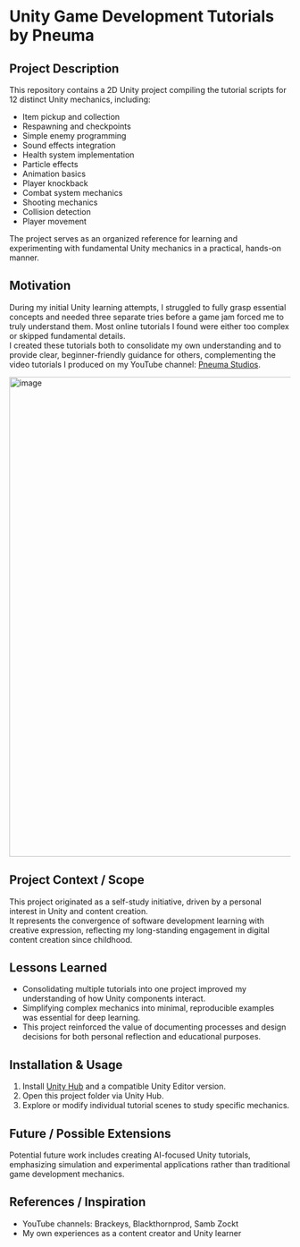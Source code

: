 # Unity Game Development Tutorials by Pneuma

## Project Description
This repository contains a 2D Unity project compiling the tutorial scripts for 12 distinct Unity mechanics, including:

- Item pickup and collection
- Respawning and checkpoints
- Simple enemy programming
- Sound effects integration
- Health system implementation
- Particle effects
- Animation basics
- Player knockback
- Combat system mechanics
- Shooting mechanics
- Collision detection
- Player movement

The project serves as an organized reference for learning and experimenting with fundamental Unity mechanics in a practical, hands-on manner.

## Motivation
During my initial Unity learning attempts, I struggled to fully grasp essential concepts and needed three separate tries before a game jam forced me to truly understand them. Most online tutorials I found were either too complex or skipped fundamental details.  
I created these tutorials both to consolidate my own understanding and to provide clear, beginner-friendly guidance for others, complementing the video tutorials I produced on my YouTube channel: [Pneuma Studios](https://www.youtube.com/@Pneuma-Studios).

<img width="1028" height="858" alt="image" src="https://github.com/user-attachments/assets/3cd6e3b4-c716-4dbd-a62c-72d6fa2f5b6f" />

## Project Context / Scope
This project originated as a self-study initiative, driven by a personal interest in Unity and content creation.  
It represents the convergence of software development learning with creative expression, reflecting my long-standing engagement in digital content creation since childhood.

## Lessons Learned
- Consolidating multiple tutorials into one project improved my understanding of how Unity components interact.
- Simplifying complex mechanics into minimal, reproducible examples was essential for deep learning.
- This project reinforced the value of documenting processes and design decisions for both personal reflection and educational purposes.

## Installation & Usage
1. Install [Unity Hub](https://unity.com/download) and a compatible Unity Editor version.
2. Open this project folder via Unity Hub.
3. Explore or modify individual tutorial scenes to study specific mechanics.

## Future / Possible Extensions
Potential future work includes creating AI-focused Unity tutorials, emphasizing simulation and experimental applications rather than traditional game development mechanics.

## References / Inspiration
- YouTube channels: Brackeys, Blackthornprod, Samb Zockt
- My own experiences as a content creator and Unity learner
